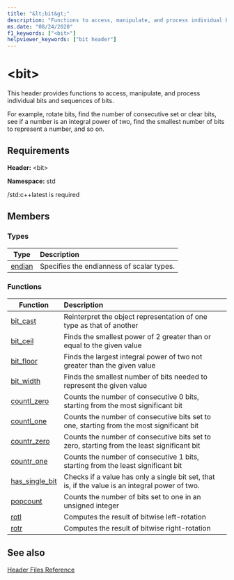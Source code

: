 ```yaml
---
title: "&lt;bit&gt;"
description: "Functions to access, manipulate, and process individual bits and sequences of bits."
ms.date: "08/24/2020"
f1_keywords: ["<bit>"]
helpviewer_keywords: ["bit header"]
---
```


# &lt;bit&gt;

This header provides functions to access, manipulate, and process individual bits and sequences of bits.

For example, rotate bits, find the number of consecutive set or clear bits, see if a number is an integral power of two, find the smallest number of bits to represent a number, and so on.

## Requirements

**Header:** \<bit>

**Namespace:** std

/std:c++latest is required

## Members

### Types

| Type | Description |
|--------|:---------|
| [endian](bit-enum.md) | Specifies the endianness of scalar types. |

### Functions

| Function | Description |
|-|:-|
|[bit_cast](bit-functions.md#bit_cast) | Reinterpret the object representation of one type as that of another |
|[bit_ceil](bit-functions.md#bit_ceil) | Finds the smallest power of 2 greater than or equal to the given value |
|[bit_floor](bit-functions.md#bit_floor) | Finds the largest integral power of two not greater than the given value |
|[bit_width](bit-functions.md#bit_width) | Finds the smallest number of bits needed to represent the given value |
|[countl_zero](bit-functions.md#countl_zero) | Counts the number of consecutive 0 bits, starting from the most significant bit |
|[countl_one](bit-functions.md#countl_one) | Counts the number of consecutive bits set to one, starting from the most significant bit |
|[countr_zero](bit-functions.md#countr_zero) | Counts the number of consecutive bits set to zero, starting from the least significant bit |
|[countr_one](bit-functions.md#countl_one) | Counts the number of consecutive 1 bits, starting from the least significant bit |
|[has_single_bit](bit-functions.md#has_single_bit) | Checks if a value has only a single bit set, that is, if the value is an integral power of two. |
|[popcount](bit-functions.md#popcount) | Counts the number of bits set to one in an unsigned integer |
|[rotl](bit-functions.md#rotl) | Computes the result of bitwise left-rotation |
|[rotr](bit-functions.md#rotr) | Computes the result of bitwise right-rotation |

## See also

[Header Files Reference](cpp-standard-library-header-files.md)